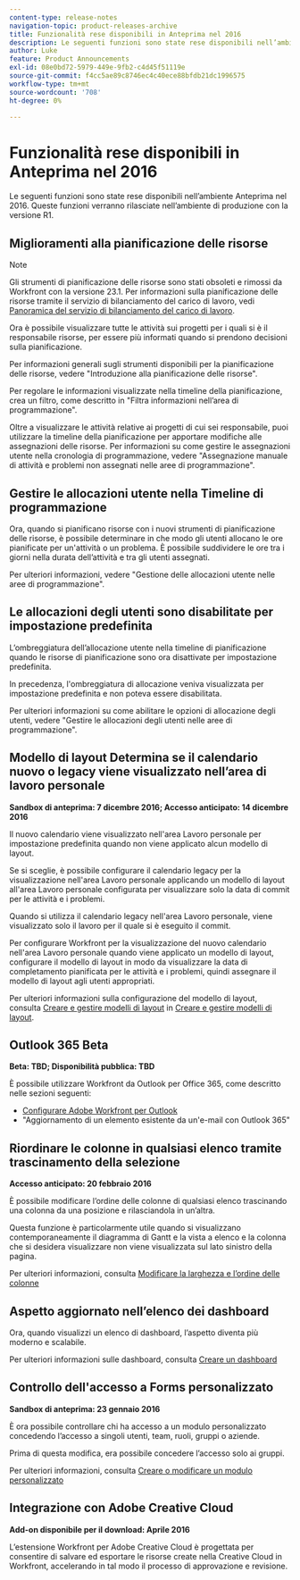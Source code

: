 ```yaml
---
content-type: release-notes
navigation-topic: product-releases-archive
title: Funzionalità rese disponibili in Anteprima nel 2016
description: Le seguenti funzioni sono state rese disponibili nell’ambiente Anteprima nel 2016. Queste funzioni verranno rilasciate nell’ambiente di produzione con la versione R1.
author: Luke
feature: Product Announcements
exl-id: 08e0bd72-5979-449e-9fb2-c4d45f51119e
source-git-commit: f4cc5ae89c8746ec4c40ece88bfdb21dc1996575
workflow-type: tm+mt
source-wordcount: '708'
ht-degree: 0%

---
```


# Funzionalità rese disponibili in Anteprima nel 2016

Le seguenti funzioni sono state rese disponibili nell’ambiente Anteprima nel 2016. Queste funzioni verranno rilasciate nell’ambiente di produzione con la versione R1.

## Miglioramenti alla pianificazione delle risorse

>[!NOTE]
>
>Gli strumenti di pianificazione delle risorse sono stati obsoleti e rimossi da Workfront con la versione 23.1. Per informazioni sulla pianificazione delle risorse tramite il servizio di bilanciamento del carico di lavoro, vedi [Panoramica del servizio di bilanciamento del carico di lavoro](../../../../resource-mgmt/workload-balancer/overview-workload-balancer.md).

Ora è possibile visualizzare tutte le attività sui progetti per i quali si è il responsabile risorse, per essere più informati quando si prendono decisioni sulla pianificazione.

Per informazioni generali sugli strumenti disponibili per la pianificazione delle risorse, vedere &quot;Introduzione alla pianificazione delle risorse&quot;.

Per regolare le informazioni visualizzate nella timeline della pianificazione, crea un filtro, come descritto in &quot;Filtra informazioni nell’area di programmazione&quot;.

Oltre a visualizzare le attività relative ai progetti di cui sei responsabile, puoi utilizzare la timeline della pianificazione per apportare modifiche alle assegnazioni delle risorse. Per informazioni su come gestire le assegnazioni utente nella cronologia di programmazione, vedere &quot;Assegnazione manuale di attività e problemi non assegnati nelle aree di programmazione&quot;.

## Gestire le allocazioni utente nella Timeline di programmazione

Ora, quando si pianificano risorse con i nuovi strumenti di pianificazione delle risorse, è possibile determinare in che modo gli utenti allocano le ore pianificate per un&#39;attività o un problema. È possibile suddividere le ore tra i giorni nella durata dell’attività e tra gli utenti assegnati.

Per ulteriori informazioni, vedere &quot;Gestione delle allocazioni utente nelle aree di programmazione&quot;.

## Le allocazioni degli utenti sono disabilitate per impostazione predefinita

L’ombreggiatura dell’allocazione utente nella timeline di pianificazione quando le risorse di pianificazione sono ora disattivate per impostazione predefinita.

In precedenza, l&#39;ombreggiatura di allocazione veniva visualizzata per impostazione predefinita e non poteva essere disabilitata.

Per ulteriori informazioni su come abilitare le opzioni di allocazione degli utenti, vedere &quot;Gestire le allocazioni degli utenti nelle aree di programmazione&quot;.

## Modello di layout Determina se il calendario nuovo o legacy viene visualizzato nell’area di lavoro personale

**Sandbox di anteprima: 7 dicembre 2016; Accesso anticipato: 14 dicembre 2016** 

Il nuovo calendario viene visualizzato nell&#39;area Lavoro personale per impostazione predefinita quando non viene applicato alcun modello di layout.

Se si sceglie, è possibile configurare il calendario legacy per la visualizzazione nell&#39;area Lavoro personale applicando un modello di layout all&#39;area Lavoro personale configurata per visualizzare solo la data di commit per le attività e i problemi.

Quando si utilizza il calendario legacy nell&#39;area Lavoro personale, viene visualizzato solo il lavoro per il quale si è eseguito il commit.

Per configurare Workfront per la visualizzazione del nuovo calendario nell&#39;area Lavoro personale quando viene applicato un modello di layout, configurare il modello di layout in modo da visualizzare la data di completamento pianificata per le attività e i problemi, quindi assegnare il modello di layout agli utenti appropriati.

Per ulteriori informazioni sulla configurazione del modello di layout, consulta [Creare e gestire modelli di layout](../../../../administration-and-setup/customize-workfront/use-layout-templates/create-and-manage-layout-templates.md#customizing-my-work) in [Creare e gestire modelli di layout](../../../../administration-and-setup/customize-workfront/use-layout-templates/create-and-manage-layout-templates.md).

## Outlook 365 Beta

**Beta: TBD; Disponibilità pubblica: TBD**

È possibile utilizzare Workfront da Outlook per Office 365, come descritto nelle sezioni seguenti:

* [Configurare Adobe Workfront per Outlook](../../../../workfront-integrations-and-apps/using-workfront-with-outlook/set-up-workfront-for-outlook.md)
* &quot;Aggiornamento di un elemento esistente da un&#39;e-mail con Outlook 365&quot;

## Riordinare le colonne in qualsiasi elenco tramite trascinamento della selezione

**Accesso anticipato: 20 febbraio 2016**

È possibile modificare l’ordine delle colonne di qualsiasi elenco trascinando una colonna da una posizione e rilasciandola in un’altra.

Questa funzione è particolarmente utile quando si visualizzano contemporaneamente il diagramma di Gantt e la vista a elenco e la colonna che si desidera visualizzare non viene visualizzata sul lato sinistro della pagina. 

Per ulteriori informazioni, consulta [Modificare la larghezza e l’ordine delle colonne](../../../../reports-and-dashboards/reports/reporting-elements/modify-column-width-order.md)

## Aspetto aggiornato nell’elenco dei dashboard

Ora, quando visualizzi un elenco di dashboard, l’aspetto diventa più moderno e scalabile.

Per ulteriori informazioni sulle dashboard, consulta [Creare un dashboard](../../../../reports-and-dashboards/dashboards/creating-and-managing-dashboards/create-dashboard.md)

## Controllo dell&#39;accesso a Forms personalizzato

**Sandbox di anteprima: 23 gennaio 2016**

È ora possibile controllare chi ha accesso a un modulo personalizzato concedendo l’accesso a singoli utenti, team, ruoli, gruppi o aziende. 

Prima di questa modifica, era possibile concedere l’accesso solo ai gruppi.

Per ulteriori informazioni, consulta [Creare o modificare un modulo personalizzato](../../../../administration-and-setup/customize-workfront/create-manage-custom-forms/create-or-edit-a-custom-form.md)

## Integrazione con Adobe Creative Cloud

**Add-on disponibile per il download: Aprile 2016**

L’estensione Workfront per Adobe Creative Cloud è progettata per consentire di salvare ed esportare le risorse create nella Creative Cloud in Workfront, accelerando in tal modo il processo di approvazione e revisione.
